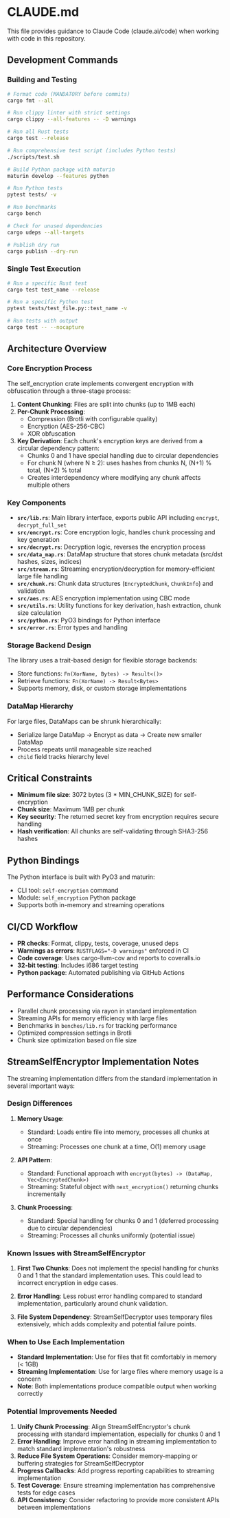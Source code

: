 # CLAUDE.md

This file provides guidance to Claude Code (claude.ai/code) when working with code in this repository.

## Development Commands

### Building and Testing

```bash
# Format code (MANDATORY before commits)
cargo fmt --all

# Run clippy linter with strict settings
cargo clippy --all-features -- -D warnings

# Run all Rust tests
cargo test --release

# Run comprehensive test script (includes Python tests)
./scripts/test.sh

# Build Python package with maturin
maturin develop --features python

# Run Python tests
pytest tests/ -v

# Run benchmarks
cargo bench

# Check for unused dependencies
cargo udeps --all-targets

# Publish dry run
cargo publish --dry-run
```

### Single Test Execution

```bash
# Run a specific Rust test
cargo test test_name --release

# Run a specific Python test
pytest tests/test_file.py::test_name -v

# Run tests with output
cargo test -- --nocapture
```

## Architecture Overview

### Core Encryption Process

The self_encryption crate implements convergent encryption with obfuscation through a three-stage process:

1. **Content Chunking**: Files are split into chunks (up to 1MB each)
2. **Per-Chunk Processing**:
   - Compression (Brotli with configurable quality)
   - Encryption (AES-256-CBC)
   - XOR obfuscation
3. **Key Derivation**: Each chunk's encryption keys are derived from a circular dependency pattern:
   - Chunks 0 and 1 have special handling due to circular dependencies
   - For chunk N (where N ≥ 2): uses hashes from chunks N, (N+1) % total, (N+2) % total
   - Creates interdependency where modifying any chunk affects multiple others

### Key Components

- **`src/lib.rs`**: Main library interface, exports public API including `encrypt`, `decrypt_full_set`
- **`src/encrypt.rs`**: Core encryption logic, handles chunk processing and key generation
- **`src/decrypt.rs`**: Decryption logic, reverses the encryption process
- **`src/data_map.rs`**: DataMap structure that stores chunk metadata (src/dst hashes, sizes, indices)
- **`src/stream.rs`**: Streaming encryption/decryption for memory-efficient large file handling
- **`src/chunk.rs`**: Chunk data structures (`EncryptedChunk`, `ChunkInfo`) and validation
- **`src/aes.rs`**: AES encryption implementation using CBC mode
- **`src/utils.rs`**: Utility functions for key derivation, hash extraction, chunk size calculation
- **`src/python.rs`**: PyO3 bindings for Python interface
- **`src/error.rs`**: Error types and handling

### Storage Backend Design

The library uses a trait-based design for flexible storage backends:
- Store functions: `Fn(XorName, Bytes) -> Result<()>`
- Retrieve functions: `Fn(XorName) -> Result<Bytes>`
- Supports memory, disk, or custom storage implementations

### DataMap Hierarchy

For large files, DataMaps can be shrunk hierarchically:
- Serialize large DataMap → Encrypt as data → Create new smaller DataMap
- Process repeats until manageable size reached
- `child` field tracks hierarchy level

## Critical Constraints

- **Minimum file size**: 3072 bytes (3 * MIN_CHUNK_SIZE) for self-encryption
- **Chunk size**: Maximum 1MB per chunk
- **Key security**: The returned secret key from encryption requires secure handling
- **Hash verification**: All chunks are self-validating through SHA3-256 hashes

## Python Bindings

The Python interface is built with PyO3 and maturin:
- CLI tool: `self-encryption` command
- Module: `self_encryption` Python package
- Supports both in-memory and streaming operations

## CI/CD Workflow

- **PR checks**: Format, clippy, tests, coverage, unused deps
- **Warnings as errors**: `RUSTFLAGS="-D warnings"` enforced in CI
- **Code coverage**: Uses cargo-llvm-cov and reports to coveralls.io
- **32-bit testing**: Includes i686 target testing
- **Python package**: Automated publishing via GitHub Actions

## Performance Considerations

- Parallel chunk processing via rayon in standard implementation
- Streaming APIs for memory efficiency with large files
- Benchmarks in `benches/lib.rs` for tracking performance
- Optimized compression settings in Brotli
- Chunk size optimization based on file size

## StreamSelfEncryptor Implementation Notes

The streaming implementation differs from the standard implementation in several important ways:

### Design Differences

1. **Memory Usage**: 
   - Standard: Loads entire file into memory, processes all chunks at once
   - Streaming: Processes one chunk at a time, O(1) memory usage

2. **API Pattern**:
   - Standard: Functional approach with `encrypt(bytes) -> (DataMap, Vec<EncryptedChunk>)`
   - Streaming: Stateful object with `next_encryption()` returning chunks incrementally

3. **Chunk Processing**:
   - Standard: Special handling for chunks 0 and 1 (deferred processing due to circular dependencies)
   - Streaming: Processes all chunks uniformly (potential issue)

### Known Issues with StreamSelfEncryptor

1. **First Two Chunks**: Does not implement the special handling for chunks 0 and 1 that the standard implementation uses. This could lead to incorrect encryption in edge cases.

2. **Error Handling**: Less robust error handling compared to standard implementation, particularly around chunk validation.

3. **File System Dependency**: StreamSelfDecryptor uses temporary files extensively, which adds complexity and potential failure points.

### When to Use Each Implementation

- **Standard Implementation**: Use for files that fit comfortably in memory (< 1GB)
- **Streaming Implementation**: Use for large files where memory usage is a concern
- **Note**: Both implementations produce compatible output when working correctly

### Potential Improvements Needed

1. **Unify Chunk Processing**: Align StreamSelfEncryptor's chunk processing with standard implementation, especially for chunks 0 and 1
2. **Error Handling**: Improve error handling in streaming implementation to match standard implementation's robustness
3. **Reduce File System Operations**: Consider memory-mapping or buffering strategies for StreamSelfDecryptor
4. **Progress Callbacks**: Add progress reporting capabilities to streaming implementation
5. **Test Coverage**: Ensure streaming implementation has comprehensive tests for edge cases
6. **API Consistency**: Consider refactoring to provide more consistent APIs between implementations